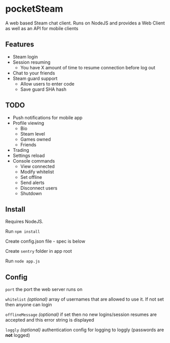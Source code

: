 # pocketSteam
A web based Steam chat client. Runs on NodeJS and provides a Web Client as well as an API for mobile clients

## Features
 * Steam login
 * Session resuming
    * You have X amount of time to resume connection before log out
 * Chat to your friends
 * Steam guard support
    * Allow users to enter code
    * Save guard SHA hash

## TODO
 * Push notifications for mobile app
 * Profile viewing
    * Bio
    * Steam level
    * Games owned
    * Friends
 * Trading
 * Settings reload
 * Console commands
    * View connected
    * Modify whitelist
    * Set offline
    * Send alerts
    * Disconnect users
    * Shutdown

## Install
Requires NodeJS.

Run `npm install`

Create config.json file - spec is below

Create `sentry` folder in app root

Run `node app.js`

## Config
`port` the port the web server runs on

`whitelist` *(optional)* array of usernames that are allowed to use it. If not set then anyone can login

`offlineMessage` *(optional)* if set then no new logins/session resumes are accepted and this error string is displayed

`loggly` *(optional)* authentication config for logging to loggly (passwords are **not** logged)
